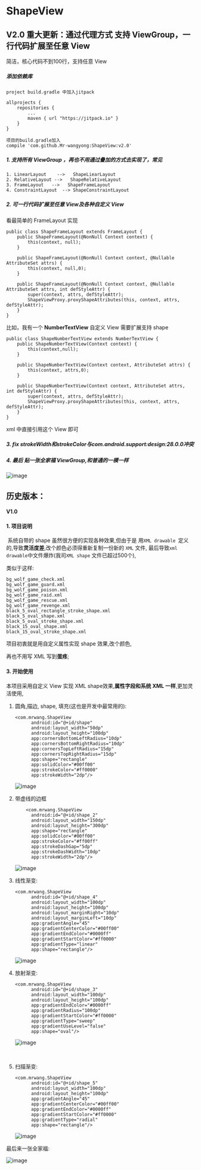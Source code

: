 # ShapeView
## V2.0 重大更新：通过代理方式 支持 ViewGroup，一行代码扩展至任意 View

简洁，核心代码不到100行，支持任意 View

##### 添加依赖库

```
project build.gradle 中加入jitpack

allprojects {
	repositories {
		...
		maven { url "https://jitpack.io" }
	}
}

项目的build.gradle加入
compile 'com.github.Mr-wangyong:ShapeView:v2.0'
```



##### 1. 支持所有 ViewGroup ，再也不用通过叠加的方式去实现了，常见



   ```
   1. LinearLayout    -->   ShapeLiearLayout
   2. RelativeLayout -->   ShapeRelativeLayout
   3. FrameLayout   -->   ShapeFrameLayout
   4. ConstraintLayout  --> ShapeConstraintLayout
   ```

##### 2. 可一行代码扩展至任意 View及各种自定义 View

看最简单的 FrameLayout 实现

```
public class ShapeFrameLayout extends FrameLayout {
    public ShapeFrameLayout(@NonNull Context context) {
        this(context, null);
    }

    public ShapeFrameLayout(@NonNull Context context, @Nullable AttributeSet attrs) {
        this(context, null,0);
    }

    public ShapeFrameLayout(@NonNull Context context, @Nullable AttributeSet attrs, int defStyleAttr) {
        super(context, attrs, defStyleAttr);
        ShapeViewProxy.proxyShapeAttributes(this, context, attrs, defStyleAttr);
    }
}
```


比如，我有一个   **NumberTextView** 自定义 View 需要扩展支持 shape

```
public class ShapeNumberTextView extends NumberTextView {
    public ShapeNumberTextView(Context context) {
        this(context,null);
    }

    public ShapeNumberTextView(Context context, AttributeSet attrs) {
        this(context, attrs,0);
    }

    public ShapeNumberTextView(Context context, AttributeSet attrs, int defStyleAttr) {
        super(context, attrs, defStyleAttr);
        ShapeViewProxy.proxyShapeAttributes(this, context, attrs, defStyleAttr);
    }
}
```

xml 中直接引用这个 View 即可


##### 3.  fix  **strokeWidth和strokeColor与com.android.support:design:28.0.0冲突**


##### 4. 最后 贴一张全家福 ViewGroup,和普通的一模一样

![image](f.png )

## 历史版本：



#### V1.0

#### 1. 项目说明

​        系统自带的 shape 虽然很方便的实现各种效果,但由于是 用`XML drawable `定义的,导致**灵活度差**,改个颜色必须得重新复制一份新的 `XML` 文件, 最后导致`xml drawable`中文件爆炸(我司`XML shape` 文件已超过500个),

类似于这样:

```
bg_wolf_game_check.xml
bg_wolf_game_guard.xml
bg_wolf_game_poison.xml
bg_wolf_game_raid.xml
bg_wolf_game_rescue.xml
bg_wolf_game_revenge.xml
black_5_oval_rectangle_stroke_shape.xml
black_5_oval_shape.xml
black_5_oval_stroke_shape.xml
black_15_oval_shape.xml
black_15_oval_stroke_shape.xml
```

项目初衷就是用自定义属性实现 shape 效果,改个颜色,

再也不用写 XML 写到**蛋疼**;




#### 3. 开始使用

本项目采用自定义 View 实现 XML shape效果,**属性字段和系统 XML 一样**,更加灵活使用,

1. 圆角,描边, shape, 填充(这也是开发中最常用的):

   ````
   <com.mrwang.ShapeView
         android:id="@+id/shape"
         android:layout_width="50dp"
         android:layout_height="100dp"
         app:cornersBottomLeftRadius="10dp"
         app:cornersBottomRightRadius="10dp"
         app:cornersTopLeftRadius="15dp"
         app:cornersTopRightRadius="15dp"
         app:shape="rectangle"
         app:solidColor="#00ff00"
         app:strokeColor="#ff0000"
         app:strokeWidth="2dp"/>
   ````

   ![image](a.png)

2. 带虚线的边框

   ```
       <com.mrwang.ShapeView
         android:id="@+id/shape_2"
         android:layout_width="150dp"
         android:layout_height="300dp"
         app:shape="rectangle"
         app:solidColor="#00ff00"
         app:strokeColor="#ff00ff"
         app:strokeDashGap="5dp"
         app:strokeDashWidth="10dp"
         app:strokeWidth="2dp"/>
   ```

   ![image](b.png)

3. 线性渐变:

   ```
   <com.mrwang.ShapeView
         android:id="@+id/shape_4"
         android:layout_width="100dp"
         android:layout_height="100dp"
         android:layout_marginRight="10dp"
         android:layout_marginLeft="10dp"
         app:gradientAngle="45"
         app:gradientCenterColor="#00ff00"
         app:gradientEndColor="#0000ff"
         app:gradientStartColor="#ff0000"
         app:gradientType="linear"
         app:shape="rectangle"/>
   ```

   ![image](c.png )

4. 放射渐变:

   ```
   <com.mrwang.ShapeView
         android:id="@+id/shape_3"
         android:layout_width="100dp"
         android:layout_height="100dp"
         app:gradientEndColor="#0000ff"
         app:gradientRadius="100dp"
         app:gradientStartColor="#ff0000"
         app:gradientType="sweep"
         app:gradientUseLevel="false"
         app:shape="oval"/>
   ```

   ![image](d.png )

   ​

5. 扫描渐变:

   ```
   <com.mrwang.ShapeView
         android:id="@+id/shape_5"
         android:layout_width="100dp"
         android:layout_height="100dp"
         app:gradientAngle="45"
         app:gradientCenterColor="#00ff00"
         app:gradientEndColor="#0000ff"
         app:gradientStartColor="#ff0000"
         app:gradientType="radial"
         app:shape="rectangle"/>
   ```

   ![image](e.png )

最后来一张全家福:

![image](f.png )
